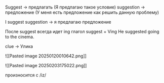 
Suggest -> предлагать (Я предлагаю такое условие)
suggestion -> предложение (У меня есть предложение как решить данную проблему)

I suggest suggestion -> я предлагаю предложение

После suggest всегда идет ing глагол
suggest + Ving
He suggested going to the cinema.

clue -> Улика 

![[Pasted image 20250120010642.png]]

![[Pasted image 20250203175022.png]]

произносится с /iz/